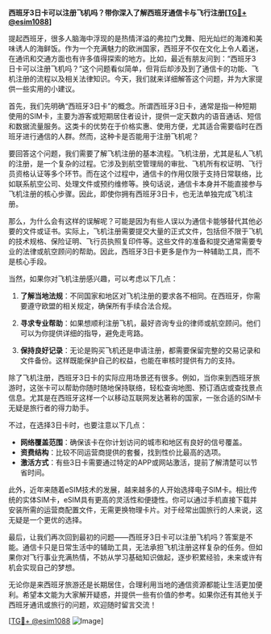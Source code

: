 **西班牙3日卡可以注册飞机吗？带你深入了解西班牙通信卡与飞行注册[[TG💪+ @esim1088](https://t.me/s/esim1088)]**

提起西班牙，很多人脑海中浮现的是热情洋溢的弗拉门戈舞、阳光灿烂的海滩和美味诱人的海鲜饭。作为一个充满魅力的欧洲国家，西班牙不仅在文化上令人着迷，在通讯和交通方面也有许多值得探索的地方。比如，最近有朋友问到：“西班牙3日卡可以注册飞机吗？”这个问题看似简单，但背后却涉及到了通信卡的功能、飞机注册的流程以及相关法律知识。今天，我们就来详细解答这个问题，并为大家提供一些实用的小建议。

首先，我们先明确“西班牙3日卡”的概念。所谓西班牙3日卡，通常是指一种短期使用的SIM卡，主要为游客或短期居住者设计，提供一定天数内的语音通话、短信和数据流量服务。这类卡的优势在于价格实惠、使用方便，尤其适合需要临时在西班牙进行通信的人群。然而，这种卡是否能用于注册飞机呢？

要回答这个问题，我们需要了解飞机注册的基本流程。飞机注册，尤其是私人飞机的注册，是一个复杂的过程。它涉及到航空管理局的审批、飞机所有权证明、飞行员资格认证等多个环节。而在这个过程中，通信卡的作用仅限于支持日常联络，比如联系航空公司、处理文件或预约维修等。换句话说，通信卡本身并不能直接参与飞机注册的核心步骤。因此，即使你拥有西班牙3日卡，也无法单独完成飞机注册。

那么，为什么会有这样的误解呢？可能是因为有些人误以为通信卡能够替代其他必要的文件或证书。实际上，飞机注册需要提交大量的正式文件，包括但不限于飞机的技术规格、保险证明、飞行员执照复印件等。这些文件的准备和提交通常需要专业的法律或航空顾问的帮助。因此，西班牙3日卡更多是作为一种辅助工具，而不是核心手段。

当然，如果你对飞机注册感兴趣，可以考虑以下几点：

1. **了解当地法规**：不同国家和地区对飞机注册的要求各不相同。在西班牙，你需要遵守欧盟的相关规定，确保所有手续合法合规。
   
2. **寻求专业帮助**：如果想顺利注册飞机，最好咨询专业的律师或航空顾问。他们可以为你提供详细的指导，避免走弯路。

3. **保持良好记录**：无论是购买飞机还是申请注册，都需要保留完整的交易记录和文件备份。这样既能保护自己的权益，也能在审核时提供有力的支持。

除了飞机注册，西班牙3日卡的实际应用场景还有很多。例如，当你来到西班牙旅游时，这张卡可以帮助你随时随地保持联络，轻松查询地图、预订酒店或查找景点信息。尤其是在西班牙这样一个以移动互联网发达著称的国家，一张合适的SIM卡无疑是旅行者的得力助手。

不过，在选择3日卡时，也要注意以下几点：

- **网络覆盖范围**：确保该卡在你计划访问的城市和地区有良好的信号覆盖。
- **资费结构**：比较不同运营商提供的套餐，找到性价比最高的选项。
- **激活方式**：有些3日卡需要通过特定的APP或网站激活，提前了解清楚可以节省时间。

此外，近年来随着eSIM技术的发展，越来越多的人开始选择电子SIM卡。相比传统的实体SIM卡，eSIM具有更高的灵活性和便捷性。你可以通过手机直接下载并安装所需的运营商配置文件，无需更换物理卡片。对于经常出国旅行的人来说，这无疑是一个更优的选择。

最后，让我们再次回到最初的问题——西班牙3日卡可以注册飞机吗？答案是不能。通信卡只是日常生活中的辅助工具，无法承担飞机注册这样复杂的任务。但如果你对飞行事业充满热情，不妨从学习基础知识做起，逐步积累经验，未来或许有机会实现自己的梦想。

无论你是来西班牙旅游还是长期居住，合理利用当地的通信资源都能让生活更加便利。希望本文能为大家解开疑惑，并提供一些有价值的参考。如果你还有其他关于西班牙通讯或旅行的问题，欢迎随时留言交流！

[[TG💪+ @esim1088](https://t.me/s/esim1088) ![Image](https://i.postimg.cc/4NQfJmqS/Snipaste-2025-05-13-00-14-12.png)]